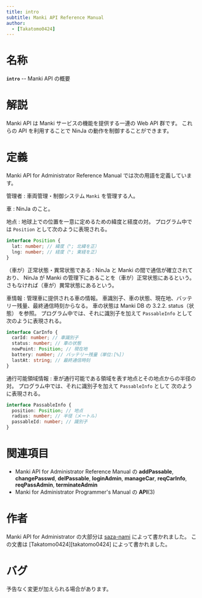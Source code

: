 ```yaml
---
title: intro
subtitle: Manki API Reference Manual
author:
  - [Takatomo0424]
---
```


# 名称

**`intro`** -- Manki API の概要

# 解説

Manki API は Manki サービスの機能を提供する一連の Web API 群です。
これらの API を利用することで NinJa の動作を制御することができます。

# 定義

Manki API for Administrator Reference Manual では次の用語を定義しています。

管理者
: 車両管理・制御システム `Manki` を管理する人。

車
: NinJa のこと。

地点
: 地球上での位置を一意に定めるための緯度と経度の対。
プログラム中では `Position` として次のように表現される。

```ts
interface Position {
  lat: number; // 緯度（°; 北緯を正）
  lng: number; // 経度（°; 東経を正）
}
```

（車が）正常状態・異常状態である
: NinJa と Manki の間で通信が確立されており、
NinJa が Manki の管理下にあることを（車が）正常状態にあるという。
さもなければ（車が）異常状態にあるという。

車情報
: 管理車に提供される車の情報。
車識別子、車の状態、現在地、バッテリー残量、最終通信時刻からなる。
車の状態は Manki DB の 3.2.2. status（状態） を参照。
プログラム中では、それに識別子を加えて `PassableInfo` として
次のように表現される。

```ts
interface CarInfo {
  carId: number; // 車識別子
  status: number; // 車の状態
  nowPoint: Position; // 現在地
  battery: number; // バッテリー残量（単位:[%]）
  lastAt: string; // 最終通信時刻
}
```

通行可能領域情報
: 車が通行可能である領域を表す地点とその地点からの半径の対。
プログラム中では、それに識別子を加えて `PassableInfo` として
次のように表現される。

```ts
interface PassableInfo {
  position: Position; // 地点
  radius: number; // 半径（メートル）
  passableId: number; // 識別子
}
```

# 関連項目

- Manki API for Administrator Reference Manual の **addPassable**, **changePasswd**, **delPassable**,
  **loginAdmin**, **manageCar**, **reqCarInfo**, **reqPassAdmin**,
  **terminateAdmin**
- Manki for Administrator Programmer's Manual の **API**(3)

# 作者

Manki API for Administrator の大部分は [saza-nami][saza-nami] によって書かれました。
この文書は [Takatomo0424][takatomo0424] によって書かれました。

# バグ

予告なく変更が加えられる場合があります。

[saza-nami]: https://github.com/saza-nami
[kusaremkn]: https://github.com/KusaReMKN
